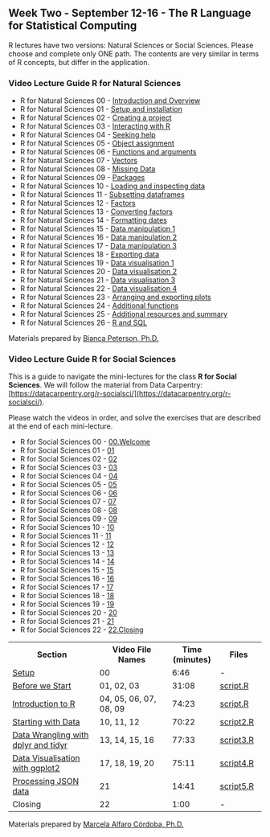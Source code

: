 ## Week Two - September 12-16 - The R Language for Statistical Computing

R lectures have two versions: Natural Sciences or Social Sciences. Please choose and complete only ONE path. The contents are very similar in terms of R concepts, but differ in the application.

### Video Lecture Guide R for Natural Sciences

* R for Natural Sciences 00 - [Introduction and Overview](https://vimeo.com/599098790)
* R for Natural Sciences 01 - [Setup and installation](https://vimeo.com/599080189)
* R for Natural Sciences 02 - [Creating a project](https://vimeo.com/599080253)
* R for Natural Sciences 03 - [Interacting with R](https://vimeo.com/599081312)
* R for Natural Sciences 04 - [Seeking help](https://vimeo.com/599081820)
* R for Natural Sciences 05 - [Object assignment](https://vimeo.com/599082588)
* R for Natural Sciences 06 - [Functions and arguments](https://vimeo.com/599083237)
* R for Natural Sciences 07 - [Vectors](https://vimeo.com/599083635)
* R for Natural Sciences 08 - [Missing Data](https://vimeo.com/599084939)
* R for Natural Sciences 09 - [Packages](https://vimeo.com/599085295)
* R for Natural Sciences 10 - [Loading and inspecting data](https://vimeo.com/599085864)
* R for Natural Sciences 11 - [Subsetting dataframes](https://vimeo.com/599087033)
* R for Natural Sciences 12 - [Factors](https://vimeo.com/599087705)
* R for Natural Sciences 13 - [Converting factors](https://vimeo.com/599088619)
* R for Natural Sciences 14 - [Formatting dates](https://vimeo.com/599089315)
* R for Natural Sciences 15 - [Data manipulation 1](https://vimeo.com/599090820)
* R for Natural Sciences 16 - [Data manipulation 2](https://vimeo.com/599092078)
* R for Natural Sciences 17 - [Data manipulation 3](https://vimeo.com/599093384)
* R for Natural Sciences 18 - [Exporting data](https://vimeo.com/599094391)
* R for Natural Sciences 19 - [Data visualisation 1](https://vimeo.com/599094880)
* R for Natural Sciences 20 - [Data visualisation 2](https://vimeo.com/599095792)
* R for Natural Sciences 21 - [Data visualisation 3](https://vimeo.com/599096103)
* R for Natural Sciences 22 - [Data visualisation 4](https://vimeo.com/599096538)
* R for Natural Sciences 23 - [Arranging and exporting plots](https://vimeo.com/599097341)
* R for Natural Sciences 24 - [Additional functions](https://vimeo.com/599097791)
* R for Natural Sciences 25 - [Additional resources and summary](https://vimeo.com/599098385)
* R for Natural Sciences 26 - [R and SQL](https://vimeo.com/599098581)

Materials prepared by [Bianca Peterson, Ph.D.](https://twitter.com/binxiepeterson?lang=en)


### Video Lecture Guide R for Social Sciences

This is a guide to navigate the mini-lectures for the class **R for Social Sciences**. We will follow the material from Data Carpentry: [https://datacarpentry.org/r-socialsci/](https://datacarpentry.org/r-socialsci/).

Please watch the videos in order, and solve the exercises that are described at the end of each mini-lecture. 

* R for Social Sciences 00 - [00.Welcome]()
* R for Social Sciences 01 - [01](https://vimeo.com/598885768)
* R for Social Sciences 02 - [02](https://vimeo.com/598889009)
* R for Social Sciences 03 - [03](https://vimeo.com/598891422)
* R for Social Sciences 04 - [04](https://vimeo.com/598892643)
* R for Social Sciences 05 - [05](https://vimeo.com/598894951)
* R for Social Sciences 06 - [06](https://vimeo.com/598895743)
* R for Social Sciences 07 - [07](https://vimeo.com/598956939)
* R for Social Sciences 08 - [08](https://vimeo.com/598958829)
* R for Social Sciences 09 - [09](https://vimeo.com/598960357)
* R for Social Sciences 10 - [10](https://vimeo.com/598933766)
* R for Social Sciences 11 - [11](https://vimeo.com/598937484)
* R for Social Sciences 12 - [12](https://vimeo.com/598940004)
* R for Social Sciences 13 - [13](https://vimeo.com/598940953)
* R for Social Sciences 14 - [14](https://vimeo.com/598942737)
* R for Social Sciences 15 - [15](https://vimeo.com/598943287)
* R for Social Sciences 16 - [16](https://vimeo.com/598944486)
* R for Social Sciences 17 - [17](https://vimeo.com/598949130)
* R for Social Sciences 18 - [18](https://vimeo.com/598950881)
* R for Social Sciences 19 - [19](https://vimeo.com/598952240)
* R for Social Sciences 20 - [20](https://vimeo.com/598953816)
* R for Social Sciences 21 - [21](https://vimeo.com/598955359)
* R for Social Sciences 22 - [22.Closing](https://vimeo.com/598956731)



<table style="width:100%">
  <tr>
    <th width="30%">  Section </th>
    <th width="25%">  Video File Names </th>
    <th width="5%">   Time (minutes) </th>
    <th width="10%">   Files </th>
  </tr>
  <tr>
    <td width="30%">  <a href="https://datacarpentry.org/r-socialsci/setup.html"> Setup</a> </td>
    <td width="25%">  00 </td>
    <td width="5%">  6:46 </td>
    <td width="10%">  - </td>
  </tr>
  <tr>
    <td width="30%">  <a href="https://datacarpentry.org/r-socialsci/00-intro/index.html">Before we Start</a>  </td>
    <td width="25%">  01, 02, 03 </td>
    <td width="5%">  31:08 </td>
    <td width="10%">    <a href="https://github.com/malfaro2/Trieste2021_R/blob/main/code/script.R"> script.R </a>  </td>
  </tr>
  <tr>
    <td width="30%">  <a href="https://datacarpentry.org/r-socialsci/01-intro-to-r/index.html">Introduction to R</a>  </td>
    <td width="25%">  04, 05, 06, 07, 08, 09  </td>
    <td width="5%">  74:23 </td> 
    <td width="10%">    <a href="https://github.com/malfaro2/Trieste2021_R/blob/main/code/script.R"> script.R </a>  </td>
  </tr>
  <tr>
    <td width="30%">  <a href="https://datacarpentry.org/r-socialsci/02-starting-with-data/index.html">Starting with Data</a>  </td>
    <td width="25%">  10, 11, 12  </td>
    <td width="5%">  70:22 </td> 
    <td width="10%">    <a href="https://github.com/malfaro2/Trieste2021_R/blob/main/code/script2.R"> script2.R </a>  </td>
  </tr>
  <tr>
    <td width="30%">  <a href="https://datacarpentry.org/r-socialsci/03-dplyr-tidyr/index.html">Data Wrangling with dplyr and tidyr</a> </td>
    <td width="25%">  13, 14, 15, 16 </td>
    <td width="5%">  77:33 </td>   
    <td width="10%">    <a href="https://github.com/malfaro2/Trieste2021_R/blob/main/code/script3.R"> script3.R </a>  </td>
  </tr>
  <tr>
    <td width="30%">  <a href="https://datacarpentry.org/r-socialsci/04-ggplot2/index.html">Data Visualisation with ggplot2</a>  </td>
    <td width="25%">  17, 18, 19, 20 </td>
    <td width="5%">  75:11 </td> 
    <td width="10%">    <a href="https://github.com/malfaro2/Trieste2021_R/blob/main/code/script4.R"> script4.R </a>  </td>
  </tr>
  <tr>
    <td width="30%"> <a href="https://datacarpentry.org/r-socialsci/05-json/index.html">Processing JSON data</a>  </td>
    <td width="25%"> 21  </td>
    <td width="5%"> 14:41 </td>
    <td width="10%">    <a href="https://github.com/malfaro2/Trieste2021_R/blob/main/code/script5.R"> script5.R </a>  </td>
  </tr>
  <tr>
    <td width="30%">  Closing </td>
    <td width="25%">  22  </td>
    <td width="5%">  1:00 </td>
    <td width="10%">   - </td>
  </tr>
</table>


Materials prepared by [Marcela Alfaro Córdoba, Ph.D.](https://malfaro.netlify.app/)
